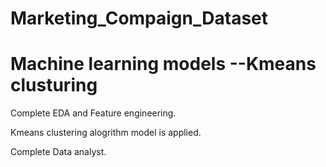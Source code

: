 # Marketing_Compaign_Dataset
# Machine learning models --Kmeans clusturing 
 Complete EDA and Feature engineering.
 
 Kmeans clustering alogrithm model is applied.
 
 Complete Data analyst.

 

